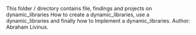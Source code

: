This folder / directory contains file, findings and projects on dynamic_libraries
How to create a dynamic_libraries, use a dynamic_libraries and finally how to 
Implement a dynamic_libraries.
Author: Abraham Livinus.
